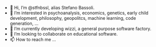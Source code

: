 - 👋 Hi, I’m @stfnbssl, alias Stefano Bassoli.
- 👀 I’m interested in psychoanalysis, economics, genetics, early child development, philosophy, geopolitcs, machine learning, code generation, ...
- 🌱 I’m currently developing wizzi, a general purpose software factory.
- 💞️ I’m looking to collaborate on educational software.
- 📫 How to reach me ...

<!---
stfnbssl/stfnbssl is a ✨ special ✨ repository because its `README.md` (this file) appears on your GitHub profile.
You can click the Preview link to take a look at your changes.
--->
